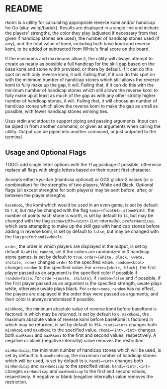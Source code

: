 # README

rkomi is a utility for calculating appropriate reverse komi and/or handicap for Go (aka: weiqi/baduk).
Results are displayed in a single line and include the players' strengths, the color they play (adjusted if necessary from that given if handicap stones are used), the number of handicap stones used (if any), and the total value of komi, including both base komi and reverse komi, to be added or subtracted from White's final score on the board.

If the minimums and maximums allow it, the utility will always attempt to create as nearly as possible a full handicap for the skill gap based on the base komi and stone width provided, or there by default.
If it can do this spot on with only reverse komi, it will.
Failing that, if it can do this spot on with the minimum number of handicap stones which still allows the reverse komi to fully make up the gap, it will.
Failing that, if it can do this with the minimum number of handicap stones which still allows the reverse komi to fully make up at least as much of the gap as with any other strictly higher number of handicap stones, it will.
Failing that, it will choose an number of handicap stones which allow the reverse komi to make the gap as small as possible, with fewer handicap stones winning ties.

Uses stdin and stdout to support piping and passing arguments.
Input can be piped in from another command, or given as arguments when calling the utility.
Output can be piped into another command, or just outputed to the terminal.

## Usage and Optional Flags

TODO: add single letter options with the `flag` package if possible, otherwise replace all flags with single letters based on their curent first character.

Accepts either kyu-dan (mantissa optional) or OGS glicko-2 values (or a combination) for the strengths of two players, White and Black.
Optional flags (all except strengths for both players) may be sent before, after, or between the player strengths.

`baseKomi`, the komi which would be used in an even game, is set by default to `7.0`, but may be changed with the flag `komi=<float64>`.
`stoneWidth`, the number of points each stone is worth, is set by default to `14`, but may be changed with the flag `stonewidth=<uint>` (`int` internally).
`preferHandicap`, which sets attempting to make up the skill gap with handicap stones before adding in reverse komi, is set by default to `false`, but may be changed with the flag `preferhandi=<bool>`.

`order`, the order in which players are displayed in the output, is set by default to `white`.
`random`, set if the colors are randomized in 0 handicap stone games, is set by default to `true`.
`order={white, black, uwate, shitate, none}` changes `order` to the specified value.
`random=<bool>` changes `random` to the specified value.
For `order={white, black}`, the first player passed as an argument is the specified color if possible if `random=false`.
For `order={uwate, shitate}`, if `random=false` and if possible, if the first player passed as an argument is the specified strength, uwate plays white, otherwise uwate plays black.
For `order=none`, `random` has no effect, the players are displayed in the order they were passed as arguments, and their color is always randomized if possible.

`minRkomi`, the minimum absolute value of reverse komi before baseKomi is factored in which may be returned, is set by default to `0`.
`maxRkomi`, the maximum absolute value of reverse komi before baseKomi is factored in which may be returned, is set by default to `354`.
`rkomi=<int>` changes both `minRkomi` and `maxRkomi` to the specified value.
`rkomi=<int>,<int>` changes both `minRkomi` and `maxRkomi` to the first and second values, respectively.
A negative or blank (negative internally) value removes the restriction.

`minHandicap`, the minimum number of handicap stones which will be used, is set by default to `0`.
`maxHandicap`, the maximum number of handicap stones which will be used, is set by default to `0`.
`handi=<int>` changes both `minHandicap` and `maxHandicap` to the specified value.
`handi=<int>,<int>` changes `minHandicap` and `maxHandicap` to the first and second values, respectively.
A negative or blank (negative internally) value removes the restriction.
